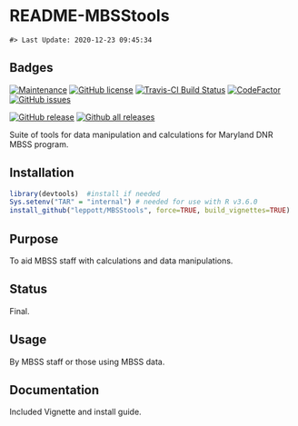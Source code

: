 README-MBSStools
================

<!-- README.md is generated from README.Rmd. Please edit that file -->

    #> Last Update: 2020-12-23 09:45:34

## Badges

[![Maintenance](https://img.shields.io/badge/Maintained%3F-yes-green.svg)](https://GitHub.com/leppott/MBSStools/graphs/commit-activity)
[![GitHub
license](https://img.shields.io/github/license/leppott/MBSStools.svg)](https://github.com/leppott/MBSStools/blob/master/LICENSE)
[![Travis-CI Build
Status](https://travis-ci.org/leppott/MBSStools.svg?branch=master)](https://travis-ci.org/leppott/MBSStools)
[![CodeFactor](https://www.codefactor.io/repository/github/leppott/MBSStools/badge)](https://www.codefactor.io/repository/github/leppott/MBSStools)
[![GitHub
issues](https://img.shields.io/github/issues/leppott/MBSStools.svg)](https://GitHub.com/leppott/MBSStools/issues/)

[![GitHub
release](https://img.shields.io/github/release/leppott/MBSStools.svg)](https://GitHub.com/leppott/MBSStools/releases/)
[![Github all
releases](https://img.shields.io/github/downloads/leppott/MBSStools/total.svg)](https://GitHub.com/leppott/MBSStools/releases/)

Suite of tools for data manipulation and calculations for Maryland DNR
MBSS program.

## Installation

``` r
library(devtools)  #install if needed
Sys.setenv("TAR" = "internal") # needed for use with R v3.6.0
install_github("leppott/MBSStools", force=TRUE, build_vignettes=TRUE)
```

## Purpose

To aid MBSS staff with calculations and data manipulations.

## Status

Final.

## Usage

By MBSS staff or those using MBSS data.

## Documentation

Included Vignette and install guide.
